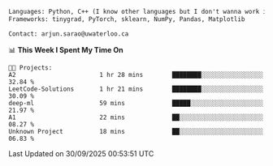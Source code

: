 ```txt
Languages: Python, C++ (I know other languages but I don't wanna work in em)
Frameworks: tinygrad, PyTorch, sklearn, NumPy, Pandas, Matplotlib

Contact: arjun.sarao@uwaterloo.ca
```

<!--START_SECTION:waka-->
📊 **This Week I Spent My Time On** 

```text
🐱‍💻 Projects: 
A2                       1 hr 28 mins        ████████░░░░░░░░░░░░░░░░░   32.84 % 
LeetCode-Solutions       1 hr 21 mins        ████████░░░░░░░░░░░░░░░░░   30.09 % 
deep-ml                  59 mins             █████░░░░░░░░░░░░░░░░░░░░   21.97 % 
A1                       22 mins             ██░░░░░░░░░░░░░░░░░░░░░░░   08.27 % 
Unknown Project          18 mins             ██░░░░░░░░░░░░░░░░░░░░░░░   06.83 % 
```


 Last Updated on 30/09/2025 00:53:51 UTC
<!--END_SECTION:waka-->
